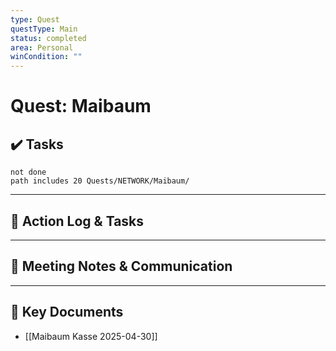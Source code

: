 ```yaml
---
type: Quest
questType: Main
status: completed
area: Personal
winCondition: ""
---
```


# Quest: Maibaum

## ✔️ Tasks

```tasks
not done
path includes 20 Quests/NETWORK/Maibaum/
```

---

## 📝 Action Log & Tasks


---
## 💬 Meeting Notes & Communication


---
## 📎 Key Documents
- [[Maibaum Kasse 2025-04-30]]
